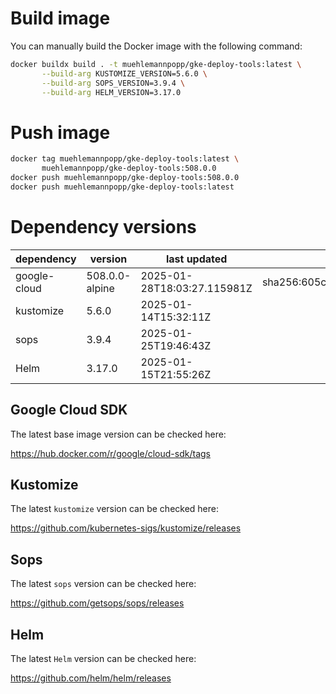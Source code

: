 # Build image

You can manually build the Docker image with the following command:

```bash
docker buildx build . -t muehlemannpopp/gke-deploy-tools:latest \
       --build-arg KUSTOMIZE_VERSION=5.6.0 \
       --build-arg SOPS_VERSION=3.9.4 \
       --build-arg HELM_VERSION=3.17.0
```

# Push image

```bash
docker tag muehlemannpopp/gke-deploy-tools:latest \
       muehlemannpopp/gke-deploy-tools:508.0.0
docker push muehlemannpopp/gke-deploy-tools:508.0.0
docker push muehlemannpopp/gke-deploy-tools:latest
```


# Dependency versions

| dependency   | version                 | last updated                 | digest                       |
|--------------|-------------------------|------------------------------|------------------------------|
| google-cloud | 508.0.0-alpine | 2025-01-28T18:03:27.115981Z | sha256:605c78b1a76b22b8ec1e351342451b4bb8f86f0098204ed37a6f91070ba5f8a6 |
| kustomize    | 5.6.0        | 2025-01-14T15:32:11Z            |                              |
| sops         | 3.9.4             | 2025-01-25T19:46:43Z                 |                              |
| Helm         | 3.17.0             | 2025-01-15T21:55:26Z                 |                              |


## Google Cloud SDK

The latest base image version can be checked here:

<https://hub.docker.com/r/google/cloud-sdk/tags>


## Kustomize

The latest `kustomize` version can be checked here:

<https://github.com/kubernetes-sigs/kustomize/releases>


## Sops

The latest `sops` version can be checked here:

<https://github.com/getsops/sops/releases>


## Helm

The latest `Helm` version can be checked here:

<https://github.com/helm/helm/releases>

